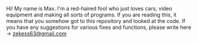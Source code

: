 Hi! My name is Max. 
I'm a red-haired fool who just loves cars, video equipment and making all sorts of programs. 
If you are reading this, it means that you somehow got to this repository and looked at the code. 
If you have any suggestions for various fixes and functions, please write here -> zekess63@gmail.com

